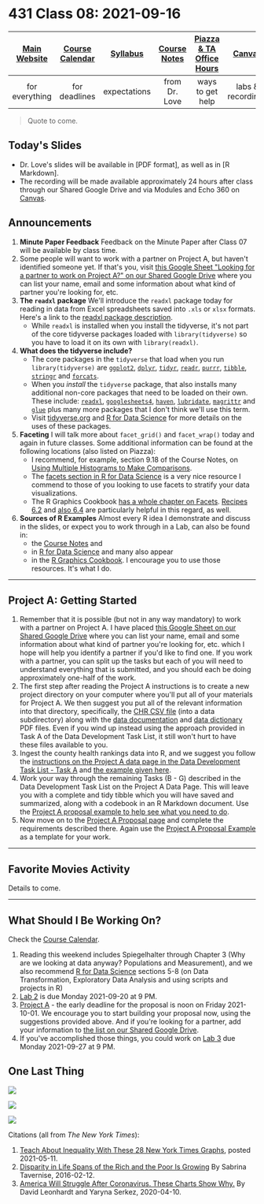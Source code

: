 # 431 Class 08: 2021-09-16

[Main Website](https://thomaselove.github.io/431/) | [Course Calendar](https://thomaselove.github.io/431/calendar.html) | [Syllabus](https://thomaselove.github.io/431-2021-syllabus/) | [Course Notes](https://thomaselove.github.io/431-notes/) | [Piazza & TA Office Hours](https://thomaselove.github.io/431/contact.html) | [Canvas](https://canvas.case.edu) | [Data and Code](https://github.com/THOMASELOVE/431-data)
:-----------: | :--------------: | :----------: | :---------: | :-------------: | :-----------: | :------------:
for everything | for deadlines | expectations | from Dr. Love | ways to get help | labs & recordings | for downloads

> Quote to come.

## Today's Slides

- Dr. Love's slides will be available in [PDF format], as well as in [R Markdown].
- The recording will be made available approximately 24 hours after class through our Shared Google Drive and via Modules and Echo 360 on [Canvas](https://canvas.case.edu).

## Announcements

1. **Minute Paper Feedback** Feedback on the Minute Paper after Class 07 will be available by class time.
2. Some people will want to work with a partner on Project A, but haven't identified someone yet. If that's you, visit [this Google Sheet "Looking for a partner to work on Project A?" on our Shared Google Drive](https://docs.google.com/spreadsheets/d/1-aKEffdoEvxZlH65lWLGiONwCkEG0Zn4OtUujp_OBq4/edit?usp=sharing) where you can list your name, email and some information about what kind of partner you're looking for, etc.
3. **The `readxl` package** We'll introduce the `readxl` package today for reading in data from Excel spreadsheets saved into `.xls` or `xlsx` formats. Here's a link to the [readxl package description](https://readxl.tidyverse.org/). 
    - While `readxl` is installed when you install the tidyverse, it's not part of the core tidyverse packages loaded with `library(tidyverse)` so you have to load it on its own with `library(readxl)`.
4. **What does the tidyverse include?** 
    - The core packages in the `tidyverse` that load when you run `library(tidyverse)` are [`ggplot2`](https://ggplot2.tidyverse.org/), [`dplyr`](https://dplyr.tidyverse.org/), [`tidyr`](https://tidyr.tidyverse.org/), [`readr`](https://readr.tidyverse.org/), [`purrr`](https://purrr.tidyverse.org/), [`tibble`](https://tibble.tidyverse.org/), [`stringr`](https://stringr.tidyverse.org/) and [`forcats`](https://forcats.tidyverse.org/).
    - When you *install* the `tidyverse` package, that also installs many additional non-core packages that need to be loaded on their own. These include: [`readxl`](https://readxl.tidyverse.org/), [`googlesheets4`](https://googlesheets4.tidyverse.org/), [`haven`](https://haven.tidyverse.org/), [`lubridate`](https://lubridate.tidyverse.org/), [`magrittr`](https://magrittr.tidyverse.org/) and [`glue`](https://github.com/tidyverse/glue) plus many more packages that I don't think we'll use this term.
    - Visit [tidyverse.org](https://www.tidyverse.org/) and [R for Data Science](https://r4ds.had.co.nz/) for more details on the uses of these packages.
5. **Faceting** I will talk more about `facet_grid()` and `facet_wrap()` today and again in future classes. Some additional information can be found at the following locations (also listed on Piazza): 
    - I recommend, for example, section 9.18 of the Course Notes, on [Using Multiple Histograms to Make Comparisons](https://thomaselove.github.io/431-notes/NYFS-Study.html?q=face#using-multiple-histograms-to-make-comparisons).
    - The [facets section in R for Data Science](https://r4ds.had.co.nz/data-visualisation.html?q=facets#facets) is a very nice resource I commend to those of you looking to use facets to stratify your data visualizations.
    - The R Graphics Cookbook [has a whole chapter on Facets](https://r-graphics.org/chapter-facet). [Recipes 6.2](https://r-graphics.org/recipe-distribution-multi-hist) and [also 6.4](https://r-graphics.org/recipe-distribution-multi-density) are particularly helpful in this regard, as well.
6. **Sources of R Examples** Almost every R idea I demonstrate and discuss in the slides, or expect you to work through in a Lab, can also be found in:
    - the [Course Notes](https://thomaselove.github.io/431-notes/) and 
    - in [R for Data Science](https://r4ds.had.co.nz/) and many also appear 
    - in the [R Graphics Cookbook](https://r-graphics.org/). I encourage you to use those resources. It's what I do.

--------------

## Project A: Getting Started

1. Remember that it is possible (but not in any way mandatory) to work with a partner on Project A. I have placed [this Google Sheet on our Shared Google Drive](https://docs.google.com/spreadsheets/d/1-aKEffdoEvxZlH65lWLGiONwCkEG0Zn4OtUujp_OBq4/edit?usp=sharing) where you can list your name, email and some information about what kind of partner you're looking for, etc. which I hope will help you identify a partner if you'd like to find one. If you work with a partner, you can split up the tasks but each of you will need to understand everything that is submitted, and you should each be doing approximately one-half of the work.
2. The first step after reading the Project A instructions is to create a new project directory on your computer where you'll put all of your materials for Project A. We then suggest you put all of the relevant information into that directory, specifically, the [CHR CSV file](https://www.countyhealthrankings.org/sites/default/files/media/document/analytic_data2021.csv) (into a data subdirectory) along with the [data documentation](https://www.countyhealthrankings.org/sites/default/files/media/document/2021%20Analytic%20Documentation.pdf) and [data dictionary](https://www.countyhealthrankings.org/sites/default/files/media/document/DataDictionary_2021.pdf) PDF files. Even if you wind up instead using the approach provided in Task A of the Data Development Task List, it still won't hurt to have these files available to you.
3. Ingest the county health rankings data into R, and we suggest you follow the [instructions on the Project A data page in the Data Development Task List - Task A](https://thomaselove.github.io/431-2021-projectA/data.html) and [the example given here](https://thomaselove.github.io/431-2021-projectA/exampleA.html).
4. Work your way through the remaining Tasks (B - G) described in the Data Development Task List on the Project A Data Page. This will leave you with a complete and tidy tibble which you will have saved and summarized, along with a codebook in an R Markdown document. Use the [Project A proposal example to help see what you need to do](https://thomaselove.github.io/431-2021-projectA/exampleA.html).
5. Now move on to the [Project A Proposal page](https://thomaselove.github.io/431-2021-projectA/proposal.html) and complete the requirements described there. Again use the [Project A Proposal Example](https://thomaselove.github.io/431-2021-projectA/exampleA.html) as a template for your work.

--------------

## Favorite Movies Activity

Details to come.

---------------

## What Should I Be Working On?

Check the [Course Calendar](https://thomaselove.github.io/431/calendar.html).

1. Reading this weekend includes Spiegelhalter through Chapter 3 (Why are we looking at data anyway? Populations and Measurement), and we also recommend [R for Data Science](https://r4ds.had.co.nz/) sections 5-8 (on Data Transformation, Exploratory Data Analysis and using scripts and projects in R)
2. [Lab 2](https://github.com/THOMASELOVE/431-2021/tree/main/labs/lab02) is due Monday 2021-09-20 at 9 PM. 
3. [Project A](https://thomaselove.github.io/431-2021-projectA/) - the early deadline for the proposal is noon on Friday 2021-10-01. We encourage you to start building your proposal now, using the suggestions provided above. And if you're looking for a partner, add your information to [the list on our Shared Google Drive](https://docs.google.com/spreadsheets/d/1-aKEffdoEvxZlH65lWLGiONwCkEG0Zn4OtUujp_OBq4/edit?usp=sharing).
4. If you've accomplished those things, you could work on [Lab 3](https://github.com/THOMASELOVE/431-2021/tree/main/labs/lab03) due Monday 2021-09-27 at 9 PM.

## One Last Thing

![](https://github.com/THOMASELOVE/431-2021/blob/main/classes/class08/images/nyt1.PNG)

![](https://github.com/THOMASELOVE/431-2021/blob/main/classes/class08/images/nyt2.PNG)

![](https://github.com/THOMASELOVE/431-2021/blob/main/classes/class08/images/nyt3.PNG)

Citations (all from *The New York Times*):

1. [Teach About Inequality With These 28 New York Times Graphs](https://www.nytimes.com/2021/05/11/learning/lesson-plans/teach-about-inequality-with-these-28-new-york-times-graphs.html), posted 2021-05-11.
2. [Disparity in Life Spans of the Rich and the Poor Is Growing](https://www.nytimes.com/2016/02/13/health/disparity-in-life-spans-of-the-rich-and-the-poor-is-growing.html) By Sabrina Tavernise, 2016-02-12.
3. [America Will Struggle After Coronavirus. These Charts Show Why.](https://www.nytimes.com/interactive/2020/04/10/opinion/coronavirus-us-economy-inequality.html) By David Leonhardt and Yaryna Serkez, 2020-04-10.
